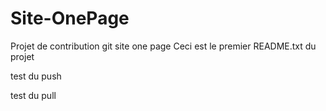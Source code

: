 Site-OnePage
============

Projet de contribution git site one page
Ceci est le premier README.txt  du projet

test du push 

test du pull
